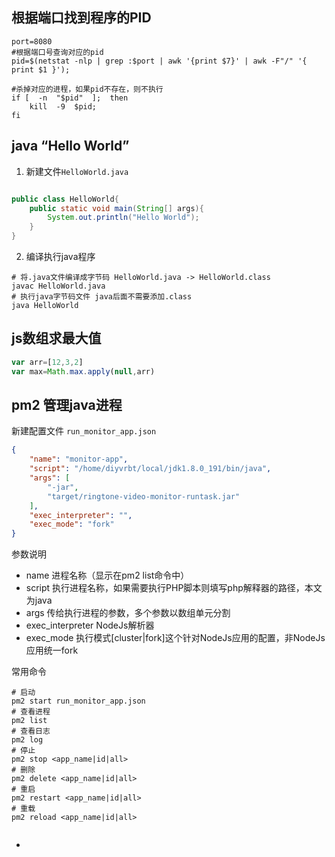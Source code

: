 ## 根据端口找到程序的PID

```shell
port=8080
#根据端口号查询对应的pid
pid=$(netstat -nlp | grep :$port | awk '{print $7}' | awk -F"/" '{ print $1 }');

#杀掉对应的进程，如果pid不存在，则不执行
if [  -n  "$pid"  ];  then
    kill  -9  $pid;
fi
```

## java “Hello World”

1. 新建文件`HelloWorld.java`

```java

public class HelloWorld{
    public static void main(String[] args){
        System.out.println("Hello World");
    }
}
```

2. 编译执行java程序

```shell
# 将.java文件编译成字节码 HelloWorld.java -> HelloWorld.class
javac HelloWorld.java
# 执行java字节码文件 java后面不需要添加.class
java HelloWorld
```

## js数组求最大值

```js
var arr=[12,3,2]
var max=Math.max.apply(null,arr)
```

## pm2 管理java进程

新建配置文件  `run_monitor_app.json`

```json
{
    "name": "monitor-app",
    "script": "/home/diyvrbt/local/jdk1.8.0_191/bin/java",
    "args": [
        "-jar",
        "target/ringtone-video-monitor-runtask.jar"
    ],
    "exec_interpreter": "",
    "exec_mode": "fork"
}
```

参数说明

* name 进程名称（显示在pm2 list命令中）
*  script 执行进程名称，如果需要执行PHP脚本则填写php解释器的路径，本文为java
*  args 传给执行进程的参数，多个参数以数组单元分割
*  exec_interpreter NodeJs解析器
*  exec_mode 执行模式[cluster|fork]这个针对NodeJs应用的配置，非NodeJs应用统一fork

常用命令

```shell
# 启动 
pm2 start run_monitor_app.json
# 查看进程
pm2 list
# 查看日志
pm2 log
# 停止
pm2 stop <app_name|id|all>
# 删除
pm2 delete <app_name|id|all>
# 重启
pm2 restart <app_name|id|all>
# 重载
pm2 reload <app_name|id|all>


```

* 

